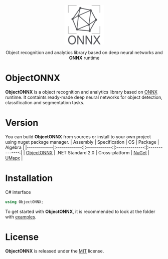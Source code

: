 <p align="center"><img width="25%" src="docs/ObjectONNX.png" /></p>
<p align="center"> Object recognition and analytics library based on deep neural networks and <b>ONNX</b> runtime </p>  

# ObjectONNX
**ObjectONNX** is a object recognition and analytics library based on [ONNX](https://onnx.ai/) runtime. It containts ready-made deep neural networks for object detection, classification and segmentation tasks.

# Version
You can build **ObjectONNX** from sources or install to your own project using nuget package manager.
| Assembly | Specification | OS | Package | Algebra |
|-------------|:-------------:|:-------------:|:--------------:|:--------------:|
| [ObjectONNX](netstandard/ObjectONNX) | .NET Standard 2.0 | Cross-platform | [NuGet](https://www.nuget.org/packages/ObjectONNX/) | [UMapx](https://github.com/asiryan/UMapx) |

# Installation
C# interface  
```c#
using ObjectONNX;
```
To get started with **ObjectONNX**, it is recommended to look at the folder with [examples](netstandard/Examples).  

# License
**ObjectONNX** is released under the [MIT](LICENSE) license.
